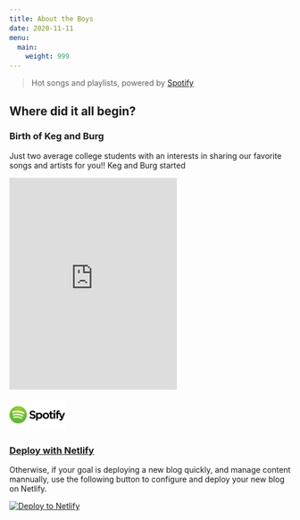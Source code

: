 ```yaml
---
title: About the Boys
date: 2020-11-11
menu:
  main:
    weight: 999
---
```

> Hot songs and playlists, powered by <a href="http://www.spotify.com/us/" target="_blank">Spotify</a>

## Where did it all begin?

###  Birth of Keg and Burg

Just two average college students with an interests in sharing our favorite songs and artists for you!! Keg and Burg started

<iframe src="https://open.spotify.com/embed/playlist/32vz3oojrrruNtchJAvveo" width="300" height="380" frameborder="0" allowtransparency="true" allow="encrypted-media"></iframe>

<p> <a href="http://www.spotify.com/us/"><img src ="../static/images/spotify.png" alt ="spotify.com" width="100" heigh="132"</a> </p>

### Deploy with [Netlify](https://www.netlify.com)

Otherwise, if your goal is deploying a new blog quickly, and manage content mannually, use the following button to configure and deploy your new blog on Netlify.

[![Deploy to Netlify](https://www.netlify.com/img/deploy/button.svg)](https://app.netlify.com/start/deploy?repository=https://github.com/Cecilapp/the-butler&stack=cms)

